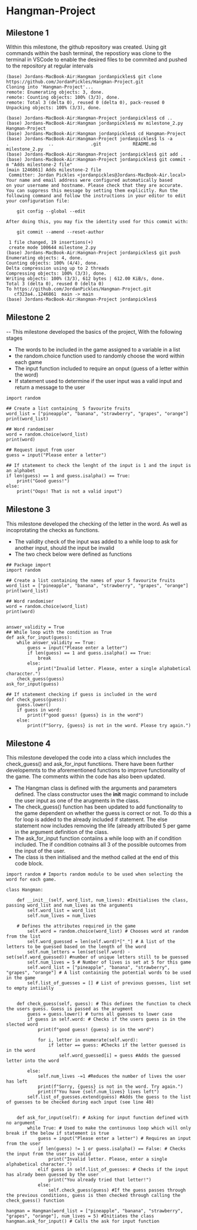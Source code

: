 # Hangman-Project

## Milestone 1
Within this milestone, the github repository was created. Using git commands within the bash terminal, the repostiory was clone to the terminal in VSCode to enable the desired files to be commited and pushed to the repository at regular intervals

```
(base) Jordans-MacBook-Air:Hangman jordanpickles$ git clone https://github.com/JordanPickles/Hangman-Project.git
Cloning into 'Hangman-Project'...
remote: Enumerating objects: 3, done.
remote: Counting objects: 100% (3/3), done.
remote: Total 3 (delta 0), reused 0 (delta 0), pack-reused 0
Unpacking objects: 100% (3/3), done.

(base) Jordans-MacBook-Air:Hangman-Project jordanpickles$ cd ..
(base) Jordans-MacBook-Air:Hangman jordanpickles$ mv milestone_2.py Hangman-Project
(base) Jordans-MacBook-Air:Hangman jordanpickles$ cd Hangman-Project
(base) Jordans-MacBook-Air:Hangman-Project jordanpickles$ ls -a
.               ..              .git            README.md       milestone_2.py
(base) Jordans-MacBook-Air:Hangman-Project jordanpickles$ git add .
(base) Jordans-MacBook-Air:Hangman-Project jordanpickles$ git commit -m "Adds milestone-2 file"
[main 1246861] Adds milestone-2 file
 Committer: Jordan Pickles <jordanpickles@Jordans-MacBook-Air.local>
Your name and email address were configured automatically based
on your username and hostname. Please check that they are accurate.
You can suppress this message by setting them explicitly. Run the
following command and follow the instructions in your editor to edit
your configuration file:

    git config --global --edit

After doing this, you may fix the identity used for this commit with:

    git commit --amend --reset-author

 1 file changed, 19 insertions(+)
 create mode 100644 milestone_2.py
(base) Jordans-MacBook-Air:Hangman-Project jordanpickles$ git push
Enumerating objects: 4, done.
Counting objects: 100% (4/4), done.
Delta compression using up to 2 threads
Compressing objects: 100% (3/3), done.
Writing objects: 100% (3/3), 612 bytes | 612.00 KiB/s, done.
Total 3 (delta 0), reused 0 (delta 0)
To https://github.com/JordanPickles/Hangman-Project.git
   cf323a4..1246861  main -> main
(base) Jordans-MacBook-Air:Hangman-Project jordanpickles$ 
```

## Milestone 2
--
This milestone developed the basics of the project, 
With the following stages
- The words to be included in the game assigned to a variable in a list
- the random.choice function used to randomly choose the word within each game
- The input function included to require an onput (guess of a letter within the word) 
- If statement used to determine if the user input was a valid input and return a message to the user


```## Package import
import random

## Create a list containing  5 favourite fruits
word_list = ["pineapple", "banana", "strawberry", "grapes", "orange"]
print(word_list)

## Word randomiser
word = random.choice(word_list)
print(word)

## Request input from user
guess = input("Please enter a letter")

## If statement to check the lenght of the input is 1 and the input is an alphabet
if len(guess) == 1 and guess.isalpha() == True:
    print("Good guess!")
else:
    print("Oops! That is not a valid input")
```
## Milestone 3
This milestone developed the checking of the letter in the word. As well as incoprotating the checks as functions.
- The validity check of the input was added to a while loop to ask for another input, should the input be invalid
- The two check below were defined as functions

``` 
## Package import
import random

## Create a list containing the names of your 5 favourite fruits
word_list = ["pineapple", "banana", "strawberry", "grapes", "orange"]
print(word_list)

## Word randomiser
word = random.choice(word_list)
print(word)


answer_validity = True
## While loop with the condition as True
def ask_for_input(guess):
    while answer_validity == True:
        guess = input("Please enter a letter")
        if len(guess) == 1 and guess.isalpha() == True:
            break
        else:
            print("Invalid letter. Please, enter a single alphabetical characcter.")
    check_guess(guess)
ask_for_input(guess)

## If statement checking if guess is included in the word
def check_guess(guess):
    guess.lower()
    if guess in word:
        print(f"good guess! {guess} is in the word")
    else:
        print(f"Sorry, {guess} is not in the word. Please try again.")
```

## Milestone 4
This milestone developed the code into a class which inncludes the check_guess() and ask_for_input functiions. There have been further developemnts to the aforementioned functions to improve functionality of the game. The comments within the code has also been updated.

- The Hangman class is defined with the arguments and parameters defined. The class constructor uses the __init__ magic command to include the user input as one of the arugments in the class.
- The check_guess() function has been updated to add functionality to the game dependent on whether the guess is correct or not. To do this a for loop is added to the already included if statement. The else statement now includes removing the life (already attributed 5 per game in the argument definition of the class.
- The ask_for_input function contaiins a while loop with an if condition included. The if condition cotnains all 3 of the possible outcomes from the input of the user. 
- The class is then initialised and the method called at the end of this code block.

```
import random # Imports random module to be used when selecting the word for each game.

class Hangman:

    def __init__(self, word_list, num_lives): #Initialises the class, passing word_list and num_lives as the arguments
        self.word_list = word_list 
        self.num_lives = num_lives 
    
    # Defines the attributes required in the game
        self.word = random.choice(word_list) # Chooses word at random from the list
        self.word_guessed = len(self.word)*["_"] # A list of the letters to be guessed based on the length of the word
        self.num_letters = len(set(self.word) - set(self.word_guessed)) #number of unique letters still to be guessed
        self.num_lives = 5 # Number of lives is set at 5 for this game
        self.word_list = ["pineapple", "banana", "strawberry", "grapes", "orange"] # A list containing the potential words to be used in the game
        self.list_of_guesses = [] # List of previous guesses, list set to empty intiially


    def check_guess(self, guess): # This defines the function to check the users guess. Guess is passed as the arugment
        guess = guess.lower() # turns all guesses to lower case
        if guess in self.word: # Checks if the users guess is in the slected word
            print(f"good guess! {guess} is in the word")

            for i, letter in enumerate(self.word): 
                if letter == guess: #Checks if the letter guessed is in the word
                    self.word_guessed[i] = guess #Adds the guessed letter into the word

        else:
            self.num_lives -=1 #Reduces the number of lives the user has left
            print(f"Sorry, {guess} is not in the word. Try again.")
            print(f"You have {self.num_lives} lives left")
        self.list_of_guesses.extend(guess) #Adds the guess to the list of guesses to be checked during each input (see line 40)

   
    def ask_for_input(self): # Asking for input function defined with no argument
        while True: # Used to make the continuous loop which will only break if the below if statement is true 
            guess = input("Please enter a letter") # Requires an input from the user
            if len(guess) != 1 or guess.isalpha() == False: # Checks the input from the user is valid
                print("Invalid letter. Please, enter a single alphabetical character.")
            elif guess in self.list_of_guesses: # Checks if the input has alrady been guessed by the user
                print("You already tried that letter!")            
            else:
                self.check_guess(guess) #If the guess passes through the previous conditions, guess is then checked through calling the check_guess() function

hangman = Hangman(word_list = ["pineapple", "banana", "strawberry", "grapes", "orange"], num_lives = 5) #Initiates the class
hangman.ask_for_input() # Calls the ask for input function

```
